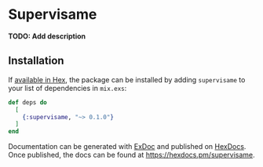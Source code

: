 # Supervisame

**TODO: Add description**

## Installation

If [available in Hex](https://hex.pm/docs/publish), the package can be installed
by adding `supervisame` to your list of dependencies in `mix.exs`:

```elixir
def deps do
  [
    {:supervisame, "~> 0.1.0"}
  ]
end
```

Documentation can be generated with [ExDoc](https://github.com/elixir-lang/ex_doc)
and published on [HexDocs](https://hexdocs.pm). Once published, the docs can
be found at <https://hexdocs.pm/supervisame>.

